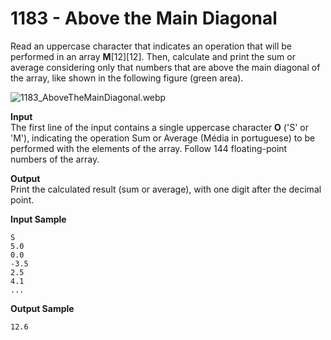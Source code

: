 # 1183 - Above the Main Diagonal

Read an uppercase character that indicates an operation that will be performed in an array **M**[12][12]. Then, calculate and print the sum or average considering only that numbers that are above the main diagonal of the array, like shown in the following figure (green area).

![1183_AboveTheMainDiagonal.webp]()

**Input**<br>
The first line of the input contains a single uppercase character **O** ('S' or 'M'), indicating the operation Sum or Average (Média in portuguese) to be performed with the elements of the array. Follow 144 floating-point numbers of the array.

**Output**<br>
Print the calculated result (sum or average), with one digit after the decimal point.

**Input Sample**
````
S
5.0
0.0
-3.5
2.5
4.1
...
````

**Output Sample**
````
12.6
````